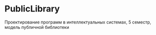 # PublicLibrary
Проектирование программ в интеллектуальных системах, 5 семестр, модель публичной библиотеки

[Отчет, содержащий описание модели публичной библиотеки]:https://drive.google.com/file/d/1bhoQUFoOaldfP0C0_qGlnOOHo8G3lO-o/view?usp=sharing

[Отчет, содержащий выявленные неточности]:https://docs.google.com/document/d/1e5L2RnuXGK6ia7MkRiGonoLrjVjvSUNWi0CVv1Fj5dQ/edit?usp=sharing
